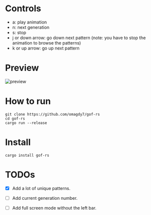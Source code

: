 # Controls
* a: play animation
* n: next generation
* s: stop
* j or down arrow: go down next pattern (note: you have to stop the animation to browse the patterns)
* k or up arrow: go up next pattern


# Preview
![preview](./gifs/preview.gif)


# How to run
```
git clone https://github.com/omagdy7/gof-rs
cd gof-rs
cargo run --release
```

# Install
```
cargo install gof-rs
```

# TODOs
- [x] Add a lot of unique patterns.
- [ ] Add current generation number.
- [ ] Add full screen mode without the left bar.


